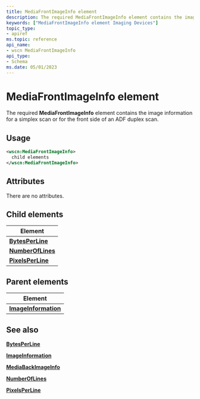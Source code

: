 ```yaml
---
title: MediaFrontImageInfo element
description: The required MediaFrontImageInfo element contains the image information for a simplex scan or for the front side of an ADF duplex scan.
keywords: ["MediaFrontImageInfo element Imaging Devices"]
topic_type:
- apiref
ms.topic: reference
api_name:
- wscn MediaFrontImageInfo
api_type:
- Schema
ms.date: 05/01/2023
---
```


# MediaFrontImageInfo element

The required **MediaFrontImageInfo** element contains the image information for a simplex scan or for the front side of an ADF duplex scan.

## Usage

```xml
<wscn:MediaFrontImageInfo>
  child elements
</wscn:MediaFrontImageInfo>
```

## Attributes

There are no attributes.

## Child elements

| Element |
|--|
| [**BytesPerLine**](bytesperline.md) |
| [**NumberOfLines**](numberoflines.md) |
| [**PixelsPerLine**](pixelsperline.md) |

## Parent elements

| Element |
|--|
| [**ImageInformation**](imageinformation.md) |

## See also

[**BytesPerLine**](bytesperline.md)

[**ImageInformation**](imageinformation.md)

[**MediaBackImageInfo**](mediabackimageinfo.md)

[**NumberOfLines**](numberoflines.md)

[**PixelsPerLine**](pixelsperline.md)
